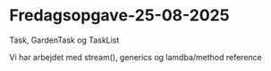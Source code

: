 # Fredagsopgave-25-08-2025
Task, GardenTask og TaskList

Vi har arbejdet med stream(), generics og lamdba/method reference
